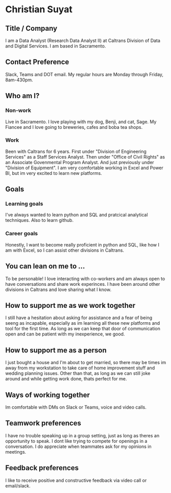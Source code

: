 # Christian Suyat

## Title / Company 
I am a Data Analyst (Research Data Analyst II) at Caltrans Division of Data and Digital Services. I am based in Sacramento.

## Contact Preference
Slack, Teams and DOT email. My regular hours are Monday through Friday, 8am-430pm.

## Who am I?

### Non-work
Live in Sacramento. I love playing with my dog, Benji, and cat, Sage. My Fiancee and I love going to breweries, cafes and boba tea shops. 

### Work
Been with Caltrans for 6 years. First under "Division of Engineering Services" as a Staff Services Analyst. Then under "Office of Civil Rights" as an Associate Govenmental Program Analyst. And just previously under "Division of Equipment". I am very comfortable working in Excel and Power BI, but im very excited to learn new platforms.

## Goals
### Learning goals
I've always wanted to learn python and SQL and pratcical analytical techniques. Also to learn github.

### Career goals
Honestly, I want to become really proficient in python and SQL, like how I am with Excel, so I can assist other divisions in Caltrans.

## You can lean on me to …
To be personable! I love interacting with co-workers and am always open to have conversations and share work experinces. I have been around other divisions in Caltrans and love sharing what I know.

## How to support me as we work together
I still have a hesitation about asking for assistance and a fear of being seeng as incapable, especially as im learning all these new platforms and tool for the first time. As long as we can keep that door of communication open and can be patient with my inexperience, we good.

## How to support me as a person
I just bought a house and I'm about to get married, so there may be times im away from my workstation to take care of home improvement stuff and wedding planning issues. Other than that, as long as we can still joke around and while getting work done, thats perfect for me.


## Ways of working together
Im comfortable with DMs on Slack or Teams, voice and video calls.

## Teamwork preferences
I have no trouble speaking up in a group setting, just as long as theres an opportunity to speak. I dont like trying to compete for openings in a conversation. I do appreciate when teammates ask for my opinions in meetings. 

## Feedback preferences
I like to receive positive and constructive feedback via video call or email/slack.
